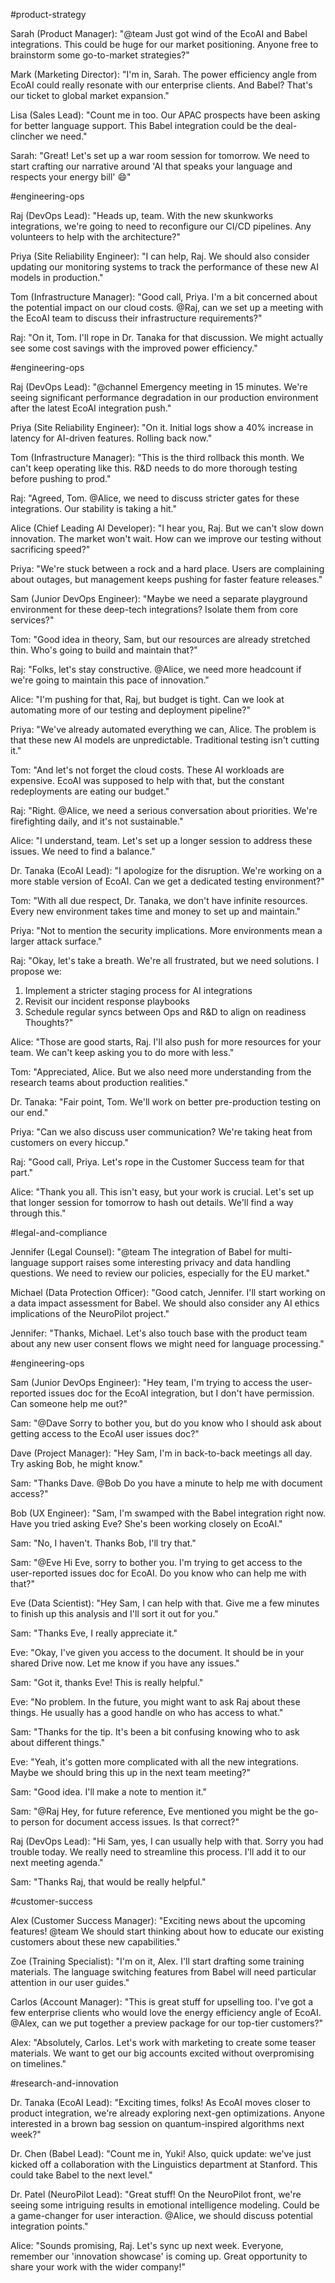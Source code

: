 #product-strategy

Sarah (Product Manager):
"@team Just got wind of the EcoAI and Babel integrations. This could be huge for our market positioning. Anyone free to brainstorm some go-to-market strategies?"

Mark (Marketing Director):
"I'm in, Sarah. The power efficiency angle from EcoAI could really resonate with our enterprise clients. And Babel? That's our ticket to global market expansion."

Lisa (Sales Lead):
"Count me in too. Our APAC prospects have been asking for better language support. This Babel integration could be the deal-clincher we need."

Sarah:
"Great! Let's set up a war room session for tomorrow. We need to start crafting our narrative around 'AI that speaks your language and respects your energy bill' 😄"

#engineering-ops

Raj (DevOps Lead):
"Heads up, team. With the new skunkworks integrations, we're going to need to reconfigure our CI/CD pipelines. Any volunteers to help with the architecture?"

Priya (Site Reliability Engineer):
"I can help, Raj. We should also consider updating our monitoring systems to track the performance of these new AI models in production."

Tom (Infrastructure Manager):
"Good call, Priya. I'm a bit concerned about the potential impact on our cloud costs. @Raj, can we set up a meeting with the EcoAI team to discuss their infrastructure requirements?"

Raj:
"On it, Tom. I'll rope in Dr. Tanaka for that discussion. We might actually see some cost savings with the improved power efficiency."

#engineering-ops

Raj (DevOps Lead):
"@channel Emergency meeting in 15 minutes. We're seeing significant performance degradation in our production environment after the latest EcoAI integration push."

Priya (Site Reliability Engineer):
"On it. Initial logs show a 40% increase in latency for AI-driven features. Rolling back now."

Tom (Infrastructure Manager):
"This is the third rollback this month. We can't keep operating like this. R&D needs to do more thorough testing before pushing to prod."

Raj:
"Agreed, Tom. @Alice, we need to discuss stricter gates for these integrations. Our stability is taking a hit."

Alice (Chief Leading AI Developer):
"I hear you, Raj. But we can't slow down innovation. The market won't wait. How can we improve our testing without sacrificing speed?"

Priya:
"We're stuck between a rock and a hard place. Users are complaining about outages, but management keeps pushing for faster feature releases."

Sam (Junior DevOps Engineer):
"Maybe we need a separate playground environment for these deep-tech integrations? Isolate them from core services?"

Tom:
"Good idea in theory, Sam, but our resources are already stretched thin. Who's going to build and maintain that?"

Raj:
"Folks, let's stay constructive. @Alice, we need more headcount if we're going to maintain this pace of innovation."

Alice:
"I'm pushing for that, Raj, but budget is tight. Can we look at automating more of our testing and deployment pipeline?"

Priya:
"We've already automated everything we can, Alice. The problem is that these new AI models are unpredictable. Traditional testing isn't cutting it."

Tom:
"And let's not forget the cloud costs. These AI workloads are expensive. EcoAI was supposed to help with that, but the constant redeployments are eating our budget."

Raj:
"Right. @Alice, we need a serious conversation about priorities. We're firefighting daily, and it's not sustainable."

Alice:
"I understand, team. Let's set up a longer session to address these issues. We need to find a balance."

Dr. Tanaka (EcoAI Lead):
"I apologize for the disruption. We're working on a more stable version of EcoAI. Can we get a dedicated testing environment?"

Tom:
"With all due respect, Dr. Tanaka, we don't have infinite resources. Every new environment takes time and money to set up and maintain."

Priya:
"Not to mention the security implications. More environments mean a larger attack surface."

Raj:
"Okay, let's take a breath. We're all frustrated, but we need solutions. I propose we:
1. Implement a stricter staging process for AI integrations
2. Revisit our incident response playbooks
3. Schedule regular syncs between Ops and R&D to align on readiness
Thoughts?"

Alice:
"Those are good starts, Raj. I'll also push for more resources for your team. We can't keep asking you to do more with less."

Tom:
"Appreciated, Alice. But we also need more understanding from the research teams about production realities."

Dr. Tanaka:
"Fair point, Tom. We'll work on better pre-production testing on our end."

Priya:
"Can we also discuss user communication? We're taking heat from customers on every hiccup."

Raj:
"Good call, Priya. Let's rope in the Customer Success team for that part."

Alice:
"Thank you all. This isn't easy, but your work is crucial. Let's set up that longer session for tomorrow to hash out details. We'll find a way through this."

#legal-and-compliance

Jennifer (Legal Counsel):
"@team The integration of Babel for multi-language support raises some interesting privacy and data handling questions. We need to review our policies, especially for the EU market."

Michael (Data Protection Officer):
"Good catch, Jennifer. I'll start working on a data impact assessment for Babel. We should also consider any AI ethics implications of the NeuroPilot project."

Jennifer:
"Thanks, Michael. Let's also touch base with the product team about any new user consent flows we might need for language processing."

#engineering-ops

Sam (Junior DevOps Engineer):
"Hey team, I'm trying to access the user-reported issues doc for the EcoAI integration, but I don't have permission. Can someone help me out?"

Sam:
"@Dave Sorry to bother you, but do you know who I should ask about getting access to the EcoAI user issues doc?"

Dave (Project Manager):
"Hey Sam, I'm in back-to-back meetings all day. Try asking Bob, he might know."

Sam:
"Thanks Dave. @Bob Do you have a minute to help me with document access?"

Bob (UX Engineer):
"Sam, I'm swamped with the Babel integration right now. Have you tried asking Eve? She's been working closely on EcoAI."

Sam:
"No, I haven't. Thanks Bob, I'll try that."

Sam:
"@Eve Hi Eve, sorry to bother you. I'm trying to get access to the user-reported issues doc for EcoAI. Do you know who can help me with that?"

Eve (Data Scientist):
"Hey Sam, I can help with that. Give me a few minutes to finish up this analysis and I'll sort it out for you."

Sam:
"Thanks Eve, I really appreciate it."

Eve:
"Okay, I've given you access to the document. It should be in your shared Drive now. Let me know if you have any issues."

Sam:
"Got it, thanks Eve! This is really helpful."

Eve:
"No problem. In the future, you might want to ask Raj about these things. He usually has a good handle on who has access to what."

Sam:
"Thanks for the tip. It's been a bit confusing knowing who to ask about different things."

Eve:
"Yeah, it's gotten more complicated with all the new integrations. Maybe we should bring this up in the next team meeting?"

Sam:
"Good idea. I'll make a note to mention it."

Sam:
"@Raj Hey, for future reference, Eve mentioned you might be the go-to person for document access issues. Is that correct?"

Raj (DevOps Lead):
"Hi Sam, yes, I can usually help with that. Sorry you had trouble today. We really need to streamline this process. I'll add it to our next meeting agenda."

Sam:
"Thanks Raj, that would be really helpful."

#customer-success

Alex (Customer Success Manager):
"Exciting news about the upcoming features! @team We should start thinking about how to educate our existing customers about these new capabilities."

Zoe (Training Specialist):
"I'm on it, Alex. I'll start drafting some training materials. The language switching features from Babel will need particular attention in our user guides."

Carlos (Account Manager):
"This is great stuff for upselling too. I've got a few enterprise clients who would love the energy efficiency angle of EcoAI. @Alex, can we put together a preview package for our top-tier customers?"

Alex:
"Absolutely, Carlos. Let's work with marketing to create some teaser materials. We want to get our big accounts excited without overpromising on timelines."

#research-and-innovation

Dr. Tanaka (EcoAI Lead):
"Exciting times, folks! As EcoAI moves closer to product integration, we're already exploring next-gen optimizations. Anyone interested in a brown bag session on quantum-inspired algorithms next week?"

Dr. Chen (Babel Lead):
"Count me in, Yuki! Also, quick update: we've just kicked off a collaboration with the Linguistics department at Stanford. This could take Babel to the next level."

Dr. Patel (NeuroPilot Lead):
"Great stuff! On the NeuroPilot front, we're seeing some intriguing results in emotional intelligence modeling. Could be a game-changer for user interaction. @Alice, we should discuss potential integration points."

Alice:
"Sounds promising, Raj. Let's sync up next week. Everyone, remember our 'innovation showcase' is coming up. Great opportunity to share your work with the wider company!"